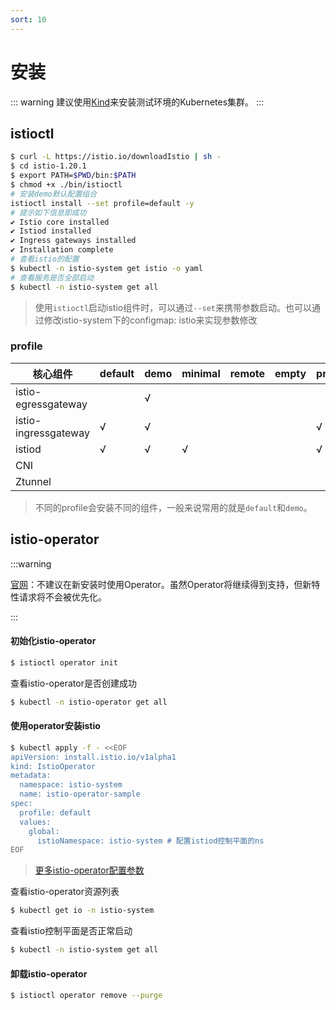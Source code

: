 ```yaml
---
sort: 10
---
```

# 安装

::: warning
建议使用[Kind](../Kind.md)来安装测试环境的Kubernetes集群。
:::

## istioctl

```bash
$ curl -L https://istio.io/downloadIstio | sh -
$ cd istio-1.20.1
$ export PATH=$PWD/bin:$PATH
$ chmod +x ./bin/istioctl
# 安装demo默认配置组合
istioctl install --set profile=default -y
# 提示如下信息即成功
✔ Istio core installed                                                                                             
✔ Istiod installed                                                                                                 
✔ Ingress gateways installed                                                                                     
✔ Installation complete                                                                                           Made this installation the default for injection and validation.
# 查看istio的配置
$ kubectl -n istio-system get istio -o yaml
# 查看服务是否全部启动
$ kubectl -n istio-system get all
```
> 使用`istioctl`启动istio组件时，可以通过`--set`来携带参数启动。也可以通过修改istio-system下的configmap: istio来实现参数修改
### profile

| 核心组件             | default | demo | minimal | remote | empty | preview | ambient |
| -------------------- | ------- | ---- | ------- | ------ | ----- | ------- | ------- |
| istio-egressgateway  |         | √    |         |        |       |         |         |
| istio-ingressgateway | √       | √    |         |        |       | √       |         |
| istiod               | √       | √    | √       |        |       | √       | √       |
| CNI                  |         |      |         |        |       |         | √       |
| Ztunnel              |         |      |         |        |       |         | √       |

>不同的profile会安装不同的组件，一般来说常用的就是`default`和`demo`。

## istio-operator

:::warning

[官网](https://istio.io/latest/zh/about/faq/#install-method-selection)：不建议在新安装时使用Operator。虽然Operator将继续得到支持，但新特性请求将不会被优先化。

:::

#### 初始化istio-operator

```bash
$ istioctl operator init
```

查看istio-operator是否创建成功

```bash
$ kubectl -n istio-operator get all
```

#### 使用operator安装istio

```bash
$ kubectl apply -f - <<EOF
apiVersion: install.istio.io/v1alpha1
kind: IstioOperator
metadata:
  namespace: istio-system
  name: istio-operator-sample
spec:
  profile: default
  values:
    global:
      istioNamespace: istio-system # 配置istiod控制平面的ns
EOF
```

> [更多istio-operator配置参数](https://istio.io/latest/zh/docs/reference/config/istio.operator.v1alpha1/)

查看istio-operator资源列表

```bash
$ kubectl get io -n istio-system
```

查看istio控制平面是否正常启动

```bash
$ kubectl -n istio-system get all
```

#### 卸载istio-operator

```bash
$ istioctl operator remove --purge
```

